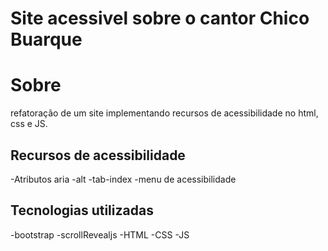 # Site acessivel sobre o cantor Chico Buarque
# Sobre
refatoração de um site implementando recursos de acessibilidade no html, css e JS.
## Recursos de acessibilidade
-Atributos aria
-alt
-tab-index
-menu de acessibilidade
## Tecnologias utilizadas
-bootstrap
-scrollRevealjs
-HTML
-CSS
-JS 